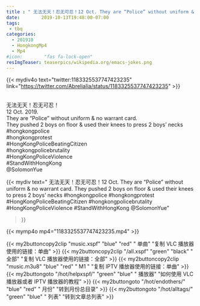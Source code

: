 ```yaml
---
title : " 无法无天！忍无可忍！12 Oct. They are “Police” without uniform & no warrant card. They pushed 2 boys on floor & used their knees to press 2 boys’ necks #hongkongpolice #hongkongprotest #HongKongPoliceBeatingCitizen #hongkongpolicebrutality #HongKongPoliceViolence #StandWithHongKong @SolomonYue"
date:        2019-10-13T19:48:00-07:00
tags:
 - tbq
categories:
  - 201910
  - HongkongMp4
  - Mp4
#icon:        "fas fa-lock-open"
resImgTeaser: teaserpics/wikipedia.org/emacs-jokes.png
---
```


{{< mydiv4o text="twitter:1183325537747423235" 
link="https://twitter.com/Abrelialia/status/1183325537747423235" >}}


<br>无法无天！忍无可忍！
<br>12 Oct. 2019.
<br>They are “Police” without uniform & no warrant card. 
<br>They pushed 2 boys on floor & used their knees to press 2 boys’ necks 
<br>#hongkongpolice 
<br>#hongkongprotest 
<br>#HongKongPoliceBeatingCitizen 
<br>#hongkongpolicebrutality 
<br>#HongKongPoliceViolence 
<br>#StandWithHongKong 
<br>@SolomonYue

{{< mydiv text=" 无法无天！忍无可忍！12 Oct. They are “Police” without uniform & no warrant card. They pushed 2 boys on floor & used their knees to press 2 boys’ necks #hongkongpolice #hongkongprotest #HongKongPoliceBeatingCitizen #hongkongpolicebrutality #HongKongPoliceViolence #StandWithHongKong @SolomonYue"
>}}

{{< mymp4o mp4="1183325537747423235.mp4" >}}


{{< my2buttoncopy2clip "music.xspf"        "blue"   "red"    " 单曲"  "复制 VLC 播放器使用的链接：单曲" >}} {{< my2buttoncopy2clip "/all.xspf"         "green"  "black"  " 全部"  "复制 VLC 播放器使用的链接：全部" >}} {{< my2buttoncopy2clip "music.m3u8"        "blue"   "red"    " M1 "    "复制 IPTV 播放器使用的链接：单曲" >}} {{< my2buttongoto      "/hot/helpxspf/"    "green"  "blue"   " 播放器" "如何使用 VLC 播放器或者 IPTV 播放器的教程" >}} {{< my2buttongoto      "/hot/endothers/"   "blue"   "red"    " 月份"   "转到月份总目录" >}} {{< my2buttongoto      "/hot/alltags/"     "green"  "blue"   " 列表"   "转到文章总列表" >}} 
